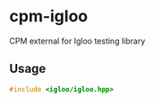 # cpm-igloo
CPM external for Igloo testing library

## Usage


```c++
#include <igloo/igloo.hpp>
```
